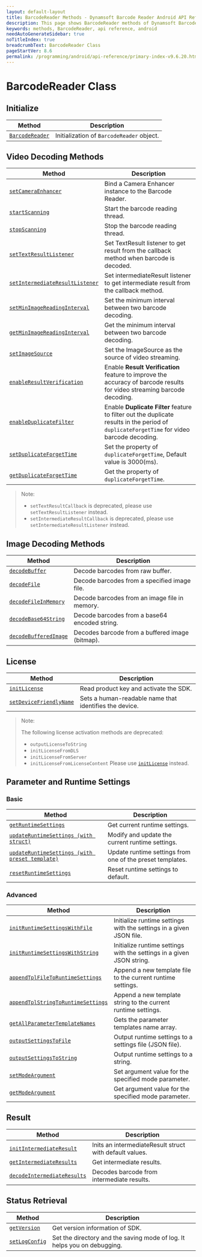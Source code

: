```yaml
---
layout: default-layout
title: BarcodeReader Methods - Dynamsoft Barcode Reader Android API Reference
description: This page shows BarcodeReader methods of Dynamsoft Barcode Reader for Android SDK.
keywords: methods, BarcodeReader, api reference, android
needAutoGenerateSidebar: true
noTitleIndex: true
breadcrumbText: BarcodeReader Class
pageStartVer: 8.6
permalink: /programming/android/api-reference/primary-index-v9.6.20.html
---
```


# BarcodeReader Class

## Initialize

  | Method               | Description |
  |----------------------|-------------|
  | [`BarcodeReader`](primary-initialize-and-destroy.md#barcodereader) | Initialization of `BarcodeReader` object.|

## Video Decoding Methods

  | Method               | Description |
  |----------------------|-------------|
  | [`setCameraEnhancer`](primary-video.md#setcameraenhancer) | Bind a Camera Enhancer instance to the Barcode Reader.  |
  | [`startScanning`](primary-video.md#startscanning) | Start the barcode reading thread. |
  | [`stopScanning`](primary-video.md#stopscanning) | Stop the barcode reading thread. |
  | [`setTextResultListener`](primary-video.md#settextresultlistener) | Set TextResult listener to get result from the callback method when barcode is decoded. |
  | [`setIntermediateResultListener`](primary-video.md#setintermediateresultlistener) | Set intermediateResult listener to get intermediate result from the callback method. |
  | [`setMinImageReadingInterval`](primary-video.md#setminimagereadinginterval) | Set the minimum interval between two barcode decoding. |
  | [`getMinImageReadingInterval`](primary-video.md#getminimagereadinginterval) | Get the minimum interval between two barcode decoding. |
  | [`setImageSource`](primary-video.md#setimagesource) | Set the ImageSource as the source of video streaming. |
  | [`enableResultVerification`](primary-video.md#enableresultverification) | Enable **Result Verification** feature to improve the accuracy of barcode results for video streaming barcode decoding. |
  | [`enableDuplicateFilter`](primary-video.md#enableduplicatefilter) | Enable **Duplicate Filter** feature to filter out the duplicate results in the period of `duplicateForgetTime` for video barcode decoding. |
  | [`setDuplicateForgetTime`](primary-video.md#setduplicateforgettime) | Set the property of `duplicateForgetTime`, Default value is 3000(ms). |
  | [`getDuplicateForgetTime`](primary-video.md#getduplicateforgettime) | Get the property of `duplicateForgetTime`. |

> Note:
>
> - `setTextResultCallback` is deprecated, please use `setTextResultListener` instead.
> - `setIntermediateResultCallback` is deprecated, please use `setIntermediateResultListener` instead.

## Image Decoding Methods

  | Method               | Description |
  |----------------------|-------------|
  | [`decodeBuffer`](primary-decode.md#decodebuffer) | Decode barcodes from raw buffer. |
  | [`decodeFile`](primary-decode.md#decodefile) | Decode barcodes from a specified image file. |
  | [`decodeFileInMemory`](primary-decode.md#decodefileinmemory) | Decode barcodes from an image file in memory. |
  | [`decodeBase64String`](primary-decode.md#decodebase64string) | Decode barcodes from a base64 encoded string. |
  | [`decodeBufferedImage`](primary-decode.md#decodeBufferedImage) | Decodes barcode from a buffered image (bitmap). |

## License

  | Method               | Description |
  |----------------------|-------------|
  | [`initLicense`](primary-license.md#initlicense) | Read product key and activate the SDK. |
  | [`setDeviceFriendlyName`](primary-license.md#setdevicefriendlyname) | Sets a human-readable name that identifies the device. |

> Note:  
>  
> The following license activation methods are deprecated:
>
> - `outputLicenseToString`
> - `initLicenseFromDLS`
> - `initLicenseFromServer`
> - `initLicenseFromLicenseContent`
> Please use [`initLicense`](primary-license.md#initlicense) instead.

## Parameter and Runtime Settings

### Basic

  | Method               | Description |
  |----------------------|-------------|
  | [`getRuntimeSettings`](primary-parameter-and-runtime-settings-basic.md#getruntimesettings) | Get current runtime settings. |
  | [`updateRuntimeSettings (with struct)`](primary-parameter-and-runtime-settings-basic.md#updateruntimesettings) | Modify and update the current runtime settings. |
  | [`updateRuntimeSettings (with preset template)`](primary-parameter-and-runtime-settings-basic.md#with-a-preset-template) | Update runtime settings from one of the preset templates. |
  | [`resetRuntimeSettings`](primary-parameter-and-runtime-settings-basic.md#resetruntimesettings) | Reset runtime settings to default. |

### Advanced
  
  | Method               | Description |
  |----------------------|-------------|
  | [`initRuntimeSettingsWithFile`](primary-parameter-and-runtime-settings-advanced.md#initruntimesettingswithfile)  | Initialize runtime settings with the settings in a given JSON file. |
  | [`initRuntimeSettingsWithString`](primary-parameter-and-runtime-settings-advanced.md#initruntimesettingswithstring) | Initialize runtime settings with the settings in a given JSON string. |
  | [`appendTplFileToRuntimeSettings`](primary-parameter-and-runtime-settings-advanced.md#appendtplfiletoruntimesettings) | Append a new template file to the current runtime settings. |
  | [`appendTplStringToRuntimeSettings`](primary-parameter-and-runtime-settings-advanced.md#appendtplstringtoruntimesettings) | Append a new template string to the current runtime settings. |
  | [`getAllParameterTemplateNames`](primary-parameter-and-runtime-settings-advanced.md#getallparametertemplatenames) | Gets the parameter templates name array. |
  | [`outputSettingsToFile`](primary-parameter-and-runtime-settings-advanced.md#outputsettingstofile) | Output runtime settings to a settings file (JSON file). |
  | [`outputSettingsToString`](primary-parameter-and-runtime-settings-advanced.md#outputsettingstostring) | Output runtime settings to a string. |
  | [`setModeArgument`](primary-parameter-and-runtime-settings-advanced.md#setmodeargument) | Set argument value for the specified mode parameter. |
  | [`getModeArgument`](primary-parameter-and-runtime-settings-advanced.md#getmodeargument) | Get argument value for the specified mode parameter. |

## Result

  | Method               | Description |
  |----------------------|-------------|
  | [`initIntermediateResult`](primary-result.md#initintermediateresult) | Inits an intermediateResult struct with default values. |
  | [`getIntermediateResults`](primary-result.md#getintermediateresults) | Get intermediate results. |
  | [`decodeIntermediateResults`](primary-result.md#decodeintermediateresults) | Decodes barcode from intermediate results. |

## Status Retrieval

  | Method               | Description |
  |----------------------|-------------|
  | [`getVersion`](primary-status-retrieval.md#getversion) | Get version information of SDK.|
  | [`setLogConfig`](primary-status-retrieval.md#setlogconfig) | Set the directory and the saving mode of log. It helps you on debugging. |
